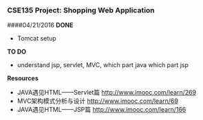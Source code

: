 ### CSE135 Project: Shopping Web Application

####04/21/2016
**DONE**

* Tomcat setup

**TO DO**

* understand jsp, servlet, MVC, which part java which part jsp

**Resources**

* JAVA遇见HTML——Servlet篇 <http://www.imooc.com/learn/269>
* MVC架构模式分析与设计 <http://www.imooc.com/learn/69>
* JAVA遇见HTML——JSP篇 <http://www.imooc.com/learn/166>
